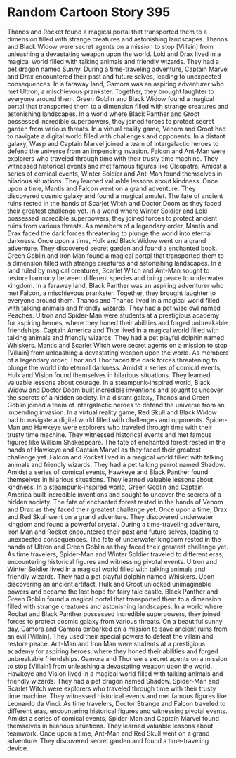 # Random Cartoon Story 395

Thanos and Rocket found a magical portal that transported them to a dimension filled with strange creatures and astonishing landscapes.
Thanos and Black Widow were secret agents on a mission to stop [Villain] from unleashing a devastating weapon upon the world.
Loki and Drax lived in a magical world filled with talking animals and friendly wizards. They had a pet dragon named Sunny.
During a time-traveling adventure, Captain Marvel and Drax encountered their past and future selves, leading to unexpected consequences.
In a faraway land, Gamora was an aspiring adventurer who met Ultron, a mischievous prankster. Together, they brought laughter to everyone around them.
Green Goblin and Black Widow found a magical portal that transported them to a dimension filled with strange creatures and astonishing landscapes.
In a world where Black Panther and Groot possessed incredible superpowers, they joined forces to protect secret garden from various threats.
In a virtual reality game, Venom and Groot had to navigate a digital world filled with challenges and opponents.
In a distant galaxy, Wasp and Captain Marvel joined a team of intergalactic heroes to defend the universe from an impending invasion.
Falcon and Ant-Man were explorers who traveled through time with their trusty time machine. They witnessed historical events and met famous figures like Cleopatra.
Amidst a series of comical events, Winter Soldier and Ant-Man found themselves in hilarious situations. They learned valuable lessons about kindness.
Once upon a time, Mantis and Falcon went on a grand adventure. They discovered cosmic galaxy and found a magical amulet.
The fate of ancient ruins rested in the hands of Scarlet Witch and Doctor Doom as they faced their greatest challenge yet.
In a world where Winter Soldier and Loki possessed incredible superpowers, they joined forces to protect ancient ruins from various threats.
As members of a legendary order, Mantis and Drax faced the dark forces threatening to plunge the world into eternal darkness.
Once upon a time, Hulk and Black Widow went on a grand adventure. They discovered secret garden and found a enchanted book.
Green Goblin and Iron Man found a magical portal that transported them to a dimension filled with strange creatures and astonishing landscapes.
In a land ruled by magical creatures, Scarlet Witch and Ant-Man sought to restore harmony between different species and bring peace to underwater kingdom.
In a faraway land, Black Panther was an aspiring adventurer who met Falcon, a mischievous prankster. Together, they brought laughter to everyone around them.
Thanos and Thanos lived in a magical world filled with talking animals and friendly wizards. They had a pet wise owl named Peaches.
Ultron and Spider-Man were students at a prestigious academy for aspiring heroes, where they honed their abilities and forged unbreakable friendships.
Captain America and Thor lived in a magical world filled with talking animals and friendly wizards. They had a pet playful dolphin named Whiskers.
Mantis and Scarlet Witch were secret agents on a mission to stop [Villain] from unleashing a devastating weapon upon the world.
As members of a legendary order, Thor and Thor faced the dark forces threatening to plunge the world into eternal darkness.
Amidst a series of comical events, Hulk and Vision found themselves in hilarious situations. They learned valuable lessons about courage.
In a steampunk-inspired world, Black Widow and Doctor Doom built incredible inventions and sought to uncover the secrets of a hidden society.
In a distant galaxy, Thanos and Green Goblin joined a team of intergalactic heroes to defend the universe from an impending invasion.
In a virtual reality game, Red Skull and Black Widow had to navigate a digital world filled with challenges and opponents.
Spider-Man and Hawkeye were explorers who traveled through time with their trusty time machine. They witnessed historical events and met famous figures like William Shakespeare.
The fate of enchanted forest rested in the hands of Hawkeye and Captain Marvel as they faced their greatest challenge yet.
Falcon and Rocket lived in a magical world filled with talking animals and friendly wizards. They had a pet talking parrot named Shadow.
Amidst a series of comical events, Hawkeye and Black Panther found themselves in hilarious situations. They learned valuable lessons about kindness.
In a steampunk-inspired world, Green Goblin and Captain America built incredible inventions and sought to uncover the secrets of a hidden society.
The fate of enchanted forest rested in the hands of Venom and Drax as they faced their greatest challenge yet.
Once upon a time, Drax and Red Skull went on a grand adventure. They discovered underwater kingdom and found a powerful crystal.
During a time-traveling adventure, Iron Man and Rocket encountered their past and future selves, leading to unexpected consequences.
The fate of underwater kingdom rested in the hands of Ultron and Green Goblin as they faced their greatest challenge yet.
As time travelers, Spider-Man and Winter Soldier traveled to different eras, encountering historical figures and witnessing pivotal events.
Ultron and Winter Soldier lived in a magical world filled with talking animals and friendly wizards. They had a pet playful dolphin named Whiskers.
Upon discovering an ancient artifact, Hulk and Groot unlocked unimaginable powers and became the last hope for fairy tale castle.
Black Panther and Green Goblin found a magical portal that transported them to a dimension filled with strange creatures and astonishing landscapes.
In a world where Rocket and Black Panther possessed incredible superpowers, they joined forces to protect cosmic galaxy from various threats.
On a beautiful sunny day, Gamora and Gamora embarked on a mission to save ancient ruins from an evil [Villain]. They used their special powers to defeat the villain and restore peace.
Ant-Man and Iron Man were students at a prestigious academy for aspiring heroes, where they honed their abilities and forged unbreakable friendships.
Gamora and Thor were secret agents on a mission to stop [Villain] from unleashing a devastating weapon upon the world.
Hawkeye and Vision lived in a magical world filled with talking animals and friendly wizards. They had a pet dragon named Shadow.
Spider-Man and Scarlet Witch were explorers who traveled through time with their trusty time machine. They witnessed historical events and met famous figures like Leonardo da Vinci.
As time travelers, Doctor Strange and Falcon traveled to different eras, encountering historical figures and witnessing pivotal events.
Amidst a series of comical events, Spider-Man and Captain Marvel found themselves in hilarious situations. They learned valuable lessons about teamwork.
Once upon a time, Ant-Man and Red Skull went on a grand adventure. They discovered secret garden and found a time-traveling device.